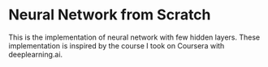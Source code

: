 # Neural Network from Scratch
This is the implementation of neural network with few hidden layers. These implementation is inspired by the course I took on Coursera with deeplearning.ai.
